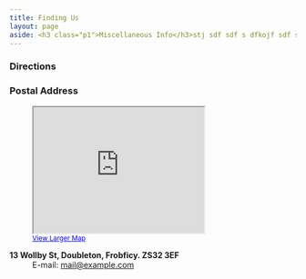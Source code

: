 ```yaml
---
title: Finding Us
layout: page
aside: <h3 class="p1">Miscellaneous Info</h3>stj sdf sdf s dfkojf sdf sdf, sdfpjs 
---
```


<article class="grid_8">
	<h3 class="p2">Directions</h3>
</article>
<article class="grid_4">
	<h3 class="p2">Postal Address</h3>
	<figure>
  <iframe width="300" height="222" src="https://maps.google.co.uk/maps?f=q&amp;source=s_q&amp;hl=en&amp;geocode=&amp;q=Carshalton&amp;aq=&amp;sll=51.366764,-0.16075&amp;sspn=0.004957,0.012521&amp;ie=UTF8&amp;hq=&amp;hnear=Carshalton,+Greater+London,+United+Kingdom&amp;ll=51.365018,-0.164921&amp;spn=0.079301,0.200329&amp;t=m&amp;z=13&amp;output=embed">&nbsp;</iframe><br /><small><a href="https://maps.google.co.uk/maps?f=q&amp;source=embed&amp;hl=en&amp;geocode=&amp;q=Carshalton&amp;aq=&amp;sll=51.366764,-0.16075&amp;sspn=0.004957,0.012521&amp;ie=UTF8&amp;hq=&amp;hnear=Carshalton,+Greater+London,+United+Kingdom&amp;ll=51.365018,-0.164921&amp;spn=0.079301,0.200329&amp;t=m&amp;z=13" style="color:#0000FF;text-align:left">View Larger Map</a></small>
	</figure>
	<dl>
		<dt class="color-3"><strong>13 Wollby St, Doubleton, Frobficy. ZS32 3EF</strong></dt>
		<dd><span>E-mail:</span> <a href="#">mail@example.com</a></dd>
	</dl>
</article>
